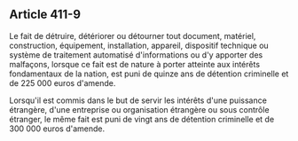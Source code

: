 Article 411-9
----
Le fait de détruire, détériorer ou détourner tout document, matériel,
construction, équipement, installation, appareil, dispositif technique ou
système de traitement automatisé d'informations ou d'y apporter des malfaçons,
lorsque ce fait est de nature à porter atteinte aux intérêts fondamentaux de la
nation, est puni de quinze ans de détention criminelle et de 225 000 euros
d'amende.

Lorsqu'il est commis dans le but de servir les intérêts d'une puissance
étrangère, d'une entreprise ou organisation étrangère ou sous contrôle étranger,
le même fait est puni de vingt ans de détention criminelle et de 300 000 euros
d'amende.
